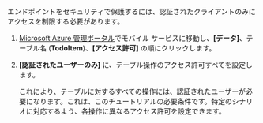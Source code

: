
エンドポイントをセキュリティで保護するには、認証されたクライアントのみにアクセスを制限する必要があります。

1. [Microsoft Azure 管理ポータル](https://manage.windowsazure.com/)でモバイル サービスに移動し、**[データ]**、テーブル名 (**TodoItem**)、**[アクセス許可]** の順にクリックします。 

2. **[認証されたユーザーのみ]** に、テーブル操作のアクセス許可すべてを設定します。

	 これにより、テーブルに対するすべての操作には、認証されたユーザーが必要になります。これは、このチュートリアルの必要条件です。特定のシナリオに対応するよう、各操作に異なるアクセス許可を設定できます。

<!---HONumber=August15_HO6-->